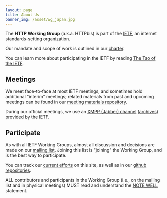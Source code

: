 ```yaml
---
layout: page
title: About Us
banner_img: /asset/wg_japan.jpg
---
```


The **HTTP Working Group** (a.k.a. HTTPbis) is part of the [IETF](http://www.ietf.org/), an internet standards-setting organization.

Our mandate and scope of work is outlined in our [charter](http://datatracker.ietf.org/wg/httpbis/charter/).

You can learn more about participating in the IETF by reading [The Tao of the IETF](http://www.ietf.org/tao.html).

## Meetings

We meet face-to-face at most IETF meetings, and sometimes hold additional "interim" meetings; related materials from past and upcoming meetings can be found in our [meeting materials repository](https://github.com/httpwg/wg-materials).

During our official meetings, we use an [XMPP (Jabber) channel](xmpp://httpbis@jabber.ietf.org?join) (​[archives](http://www.ietf.org/jabber/logs/httpbis/)) provided by the IETF.

## Participate

As with all IETF Working Groups, almost all discussion and decisions are made on our [mailing list](http://lists.w3.org/Archives/Public/ietf-http-wg/). Joining this list is "joining" the Working Group, and is the best way to participate.

You can track our [current efforts](/wip/) on this site, as well as in our [github repositories](https://github.com/httpwg/).

ALL contributors and participants in the Working Group (i.e., on the mailing list and in physical meetings) MUST read and understand the ​[NOTE WELL](http://www.ietf.org/about/note-well.html) statement.
